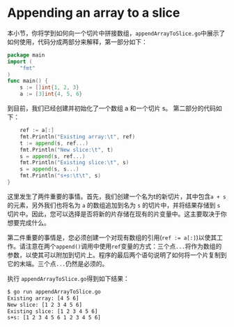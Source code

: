 # **Appending an array to a slice**

本小节，你将学到如何向一个切片中拼接数组，`appendArrayToSlice.go`中展示了如何使用，代码分成两部分来解释，第一部分如下：

```go
package main
import (
    "fmt"
)
func main() {
    s := []int{1, 2, 3}
    a := [3]int{4, 5, 6}
```
到目前，我们已经创建并初始化了一个数组 a 和一个切片 s。 第二部分的代码如下：
```go
    ref := a[:]
    fmt.Println("Existing array:\t", ref)
    t := append(s, ref...)
    fmt.Println("New slice:\t", t)
    s = append(s, ref...)
    fmt.Println("Existing slice:\t", s)
    s = append(s, s...)
    fmt.Println("s+s:\t\t", s)
}
```
这里发生了两件重要的事情。首先，我们创建一个名为t的新切片，其中包含`a + s`的元素，另外我们也将名为 `a` 的数组追加到名为 `s` 的切片中，并将结果存储到 `s` 切片中。因此，您可以选择是否将新的片存储在现有的片变量中。这主要取决于你想要完成什么。

第二件重要的事情是，您必须创建一个对现有数组的引用(`ref := a[:]`)以使其工作。请注意在两个`append()`调用中使用`ref`变量的方式：三个点`...`将作为数组的参数，以使其可以附加到切片上。程序的最后两个语句说明了如何将一个片复制到它的末端。三个点`...`仍然是必须的。

执行 `appendArrayToSlice.go`得到如下结果：

```bash
$ go run appendArrayToSlice.go
Existing array: [4 5 6]
New slice: [1 2 3 4 5 6]
Existing slice: [1 2 3 4 5 6]
s+s: [1 2 3 4 5 6 1 2 3 4 5 6]
```